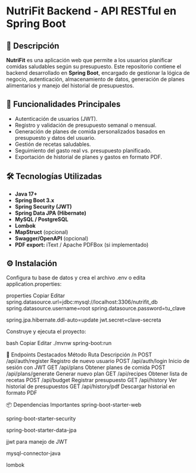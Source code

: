 # NutriFit Backend - API RESTful en Spring Boot

## 🥗 Descripción

**NutriFit** es una aplicación web que permite a los usuarios planificar comidas saludables según su presupuesto. Este repositorio contiene el backend desarrollado en **Spring Boot**, encargado de gestionar la lógica de negocio, autenticación, almacenamiento de datos, generación de planes alimentarios y manejo del historial de presupuestos.

## 🚀 Funcionalidades Principales

- Autenticación de usuarios (JWT).
- Registro y validación de presupuesto semanal o mensual.
- Generación de planes de comida personalizados basados en presupuesto y datos del usuario.
- Gestión de recetas saludables.
- Seguimiento del gasto real vs. presupuesto planificado.
- Exportación de historial de planes y gastos en formato PDF.

## 🛠️ Tecnologías Utilizadas

- **Java 17+**
- **Spring Boot 3.x**
- **Spring Security (JWT)**
- **Spring Data JPA (Hibernate)**
- **MySQL / PostgreSQL**
- **Lombok**
- **MapStruct** (opcional)
- **Swagger/OpenAPI** (opcional)
- **PDF export:** iText / Apache PDFBox (si implementado)

## ⚙️ Instalación

Configura tu base de datos y crea el archivo .env o edita application.properties:

properties
Copiar
Editar
spring.datasource.url=jdbc:mysql://localhost:3306/nutrifit_db
spring.datasource.username=root
spring.datasource.password=tu_clave

spring.jpa.hibernate.ddl-auto=update
jwt.secret=clave-secreta

Construye y ejecuta el proyecto:

bash
Copiar
Editar
./mvnw spring-boot:run

📌 Endpoints Destacados
Método	Ruta	Descripción /n
POST	/api/auth/register	Registro de nuevo usuario
POST	/api/auth/login	Inicio de sesión con JWT
GET	/api/plans	Obtener planes de comida
POST	/api/plans/generate	Generar nuevo plan
GET	/api/recipes	Obtener lista de recetas
POST	/api/budget	Registrar presupuesto
GET	/api/history	Ver historial de presupuestos
GET	/api/history/pdf	Descargar historial en formato PDF

📦 Dependencias Importantes
spring-boot-starter-web

spring-boot-starter-security

spring-boot-starter-data-jpa

jjwt para manejo de JWT

mysql-connector-java

lombok
